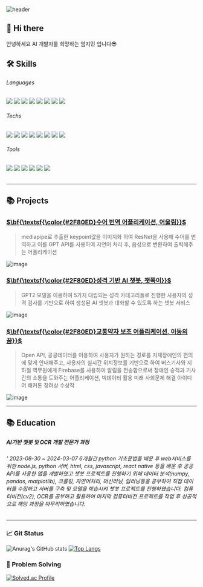 ![header](https://capsule-render.vercel.app/api?type=waving&color=2F80ED&height=250&text=Hello&fontColor=ffffff&fontAlignY=40&desc=I'm%20Jimin&descSize=20&descAlignY=55&descAlign=45)
## 👋 Hi there 
안녕하세요 AI 개발자를 희망하는 엄지민 입니다😎


## 🛠 Skills
###### Languages
<img src="https://img.shields.io/badge/Python-3776AB?style=flat&logo=python&logoColor=white"/> <img src="https://img.shields.io/badge/Node.js-339933?style=flat&logo=nodedotjs&logoColor=white"/>
<img src="https://img.shields.io/badge/HTML5-E34F26?style=flat&logo=html5&logoColor=white"/>
<img src="https://img.shields.io/badge/CSS3-1572B6?style=flat&logo=css3&logoColor=white"/>
<img src="https://img.shields.io/badge/JavaScript-F7DF1E?style=flat&logo=javascript&logoColor=white"/>
<img src="https://img.shields.io/badge/C-A8B9CC?style=flat&logo=c&logoColor=white"/>
<img src="https://img.shields.io/badge/Csharp-512BD4?style=flat&logo=csharp&logoColor=white"/>
<img src="https://img.shields.io/badge/Linux-FCC624?style=flat&logo=linux&logoColor=white"/>

###### Techs
<img src="https://img.shields.io/badge/FastAPI-009688?style=flat&logo=fastapi&logoColor=white"/> <img src="https://img.shields.io/badge/OpenCV-5C3EE8?style=flat&logo=opencv&logoColor=white"/>
<img src="https://img.shields.io/badge/PyTorch-EE4C2C?style=flat&logo=pytorch&logoColor=white"/>
<img src="https://img.shields.io/badge/Firebase-FFCA28?style=flat&logo=firebase&logoColor=white"/>
<img src="https://img.shields.io/badge/Amazon AWS-232F3E?style=flat&logo=amazonaws&logoColor=white"/>
<img src="https://img.shields.io/badge/CloudType-A8B9CC?style=flat&logo=&logoColor=white"/>
<img src="https://img.shields.io/badge/MongoDB-47A248?style=flat&logo=mongodb&logoColor=white"/>
<img src="https://img.shields.io/badge/MySQL-4479A1?style=flat&logo=mysql&logoColor=white"/>

###### Tools
<img src="https://img.shields.io/badge/GitHub-181717?style=flat&logo=github&logoColor=white"/> <img src="https://img.shields.io/badge/Slack-4A154B?style=flat&logo=slack&logoColor=white"/>
<img src="https://img.shields.io/badge/Notion-000000?style=flat&logo=notion&logoColor=white"/>
<img src="https://img.shields.io/badge/VS Code-007ACC?style=flat&logo=visualstudiocode&logoColor=white"/>
<img src="https://img.shields.io/badge/Unity-FFFFFF?style=flat&logo=unity&logoColor=white"/>
<img src="https://img.shields.io/badge/Blender-E87D0D?style=flat&logo=blender&logoColor=white"/>
<br>
<br>
<hr>

## 📚 Projects
[<h3>$\bf{\textsf{\color{#2F80ED}수어 번역 어플리케이션, 어울림}}$</h3>](https://github.com/eomjimin/Eoullim.git)

> mediapipe로 추출한 keypoint값을 이미지화 하여 ResNet을 사용해 수어를 번역하고 이를 GPT API를 사용하여 자연어 처리 후, 음성으로 변환하여 출력해주는 어플리케이션

![image](https://github.com/eomjimin/eomjimin/assets/68543910/45f72f42-254d-4c4b-bad1-4ec5b546930b)


[<h3>$\bf{\textsf{\color{#2F80ED}성격 기반 AI 챗봇, 챗쪽이}}$</h3>](https://github.com/eomjimin/Chatjjock.git)

> GPT2 모델을 이용하여 5가지 대립되는 성격 카테고리들로 진행한 사용자의 성격 검사를 기반으로 하여 생성된 AI 챗봇과 대화할 수 있도록 하는 챗봇 서비스

![image](https://github.com/eomjimin/eomjimin/assets/68543910/4f18a2dc-8758-473c-a439-713f3e471d4d)


[<h3>$\bf{\textsf{\color{#2F80ED}교통약자 보조 어플리케이션, 이동의 꿈}}$</h3>](https://github.com/eomjimin/DDProject.git)

> Open API, 공공데이터를 이용하여 사용자가 원하는 경로를 지체장애인의 편의에 맞게 안내해주고, 사용자의 실시간 위치정보를 기반으로 하여 버스기사와 지하철 역무원에게 Firebase를 사용하여 알림을 전송함으로써 장애인 승객과 기사 간의 소통을 도와주는 어플리케이션, 빅데이터 활용 미래 사회문제 해결 아이디어 해커톤 장려상 수상작

![image](https://github.com/eomjimin/eomjimin/assets/68543910/6341167b-34ae-4165-a877-3ce33164ea28)

<hr>

## 📚 Education
##### AI기반 챗봇 및 OCR 개발 전문가 과정
###### ' 2023-08-30 ~ 2024-03-07 6개월간 python 기초문법을 배운 후 web서비스를 위한 node.js, python 서버, html, css, javascript, react native 등을 배운 후 공공API를 사용한 앱을 개발하였고 챗봇 프로젝트를 진행하기 위해 데이터 분석(numpy, pandas, matplotlib), 크롤링, 자연어처리, 머신러닝, 딥러닝등을 공부하여 직접 데이터를 수집하고 서버를 구축 및 모델을 학습시켜 챗봇 프로젝트를 진행하였습니다. 컴퓨터비전(cv2), OCR를 공부하고 활용하여 마지막 컴퓨터비전 프로젝트를 작업 후 성공적으로 해당 과정을 마무리하였습니다.

<hr>

 ### 📈 Git Status
 
![Anurag's GitHub stats](https://github-readme-stats.vercel.app/api?username=eomjimin&show_icons=true)
[![Top Langs](https://github-readme-stats.vercel.app/api/top-langs/?username=eomjimin&layout=compact)](https://github.com/eomjimin/github-readme-stats)

### 💪 Problem Solving
[![Solved.ac Profile](http://mazassumnida.wtf/api/generate_badge?boj=jimini0920)](https://solved.ac/eomjimin})


<!--
**eomjimin/eomjimin** is a ✨ _special_ ✨ repository because its `README.md` (this file) appears on your GitHub profile.

Here are some ideas to get you started:

- 🔭 I’m currently working on ...
- 🌱 I’m currently learning ...
- 👯 I’m looking to collaborate on ...
- 🤔 I’m looking for help with ...
- 💬 Ask me about ...
- 📫 How to reach me: ...
- 😄 Pronouns: ...
- ⚡ Fun fact: ...
-->
